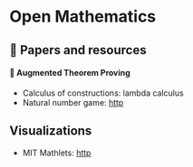 # Open Mathematics

## 📜 Papers and resources

#### 🧾 Augmented Theorem Proving
* Calculus of constructions: lambda calculus
* Natural number game: [http](https://wwwf.imperial.ac.uk/~buzzard/xena/natural_number_game)

## Visualizations
* MIT Mathlets: [http](http://mathlets.org/mathlets/)

